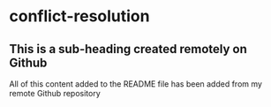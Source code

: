 # conflict-resolution

## This is a sub-heading created remotely on Github

All of this content added to the README file has been added from my remote Github repository

